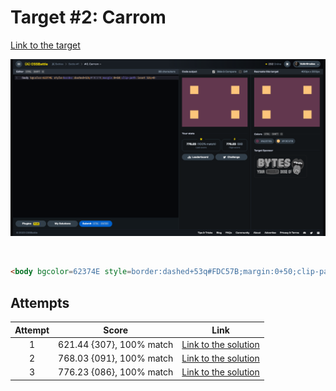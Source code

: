 # Target #2: Carrom

[Link to the target](https://cssbattle.dev/play/2)

![img](src/images/002_carrom.png)

<br>

```html
<body bgcolor=62374E style=border:dashed+53q#FDC57B;margin:0+50;clip-path:inset(53q+0>
```


## Attempts
| Attempt | Score | Link |
|:-:|:-:|:-:|
| 1 | 621.44 {307}, 100% match | [Link to the solution](/001-pilot-battle/src/html/002_carrom_attempt-01.html) |
| 2 | 768.03 {091}, 100% match | [Link to the solution](/001-pilot-battle/src/html/002_carrom_attempt-02.html) |
| 3 | 776.23 {086}, 100% match | [Link to the solution](/001-pilot-battle/src/html/002_carrom_attempt-03.html) |
